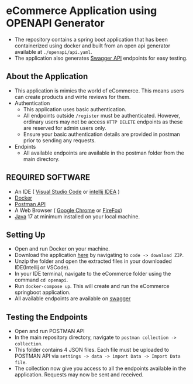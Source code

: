 # eCommerce Application using OPENAPI Generator

- The repository contains a spring boot application that has been containerized using docker and built from an open api generator available at `./openapi/api.yaml`.
- The application also generates [Swagger API](http://localhost:8080/swagger-ui/index.html) endpoints for easy testing.

## About the Application
- This application is mimics the world of eCommerce. This means users can create products and wirte reviews for them.
- Authentication
  - This application uses basic authentication.
  - All endpoints outside `/register` must be authenticated. However, ordinary users may not be access `HTTP DELETE` endpoints as these are reserved for admin users only.
  - Ensure your basic authentication details are provided in postman prior to sending any requests.
- Endpints
  - All available endpoints are available in the postman folder from the main directory.

## REQUIRED SOFTWARE
- An IDE ( [Visual Studio Code](https://code.visualstudio.com/download) or [intellij IDEA](https://www.jetbrains.com/idea/download/?source=google&medium=cpc&campaign=APAC_en_AU_IDEA_Branded&term=intellij+idea&content=602143185772&gclid=EAIaIQobChMI-f3uuYnegwMVwqRmAh0_ewXKEAAYASABEgImY_D_BwE&section=windows) )
- [Docker](https://www.docker.com/products/docker-desktop/)
- [Postman API](https://www.postman.com/downloads/)
- A Web Browser ( [Google Chrome](https://www.google.com/chrome/) or [FireFox](https://www.mozilla.org/en-US/firefox/new/))
- [Java](https://www.oracle.com/java/technologies/downloads/) 17 at minimum installed on your local machine.

## Setting Up
- Open and run Docker on your machine.
- Download the application [here](https://github.com/IntegrationWorks/springboot-docker-applications) by navigating to `code -> download ZIP`.
- Unzip the folder and open the extracted files in your downloaded IDE(Intellij or VSCode).
- In your IDE terminal, navigate to the eCommerce folder using the command `cd openapi`.
- Run `docker-compose up`. This will create and run the eCommerce springboot application.
- All available endpoints are available on [swagger](http://localhost:8080/swagger-ui/index.html)

## Testing the Endpoints
- Open and run POSTMAN API
- In the main repository directory, navigate to `postman collection -> collection`.
- This folder contains 4 JSON files. Each file must be uploaded to POSTMAN API via `settings -> data -> import Data -> Import Data file`.
- The collection now give you access to all the endpoints available in the application. Requests may now be sent and received.

